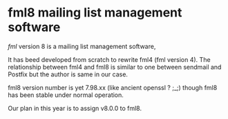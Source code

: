 # fml8 mailing list management software

*fml* version 8 is a mailing list management software,

It has beed developed from scratch to rewrite fml4 (fml version 4).
The relationship between fml4 and fml8 is similar to 
one between sendmail and Postfix but the author is same in our case.

fml8 version number is yet 7.98.xx (like ancient openssl ? ;_;)
though fml8 has been stable under normal operation.

Our plan in this year is to assign v8.0.0 to fml8.
